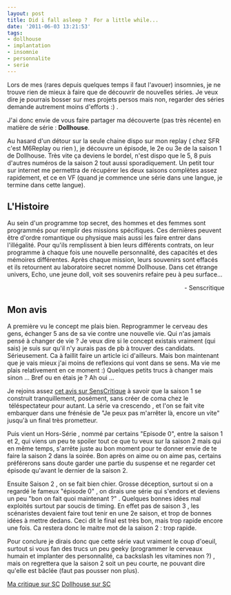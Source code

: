 ```yaml
---
layout: post
title: Did i fall asleep ?  For a little while...
date: '2011-06-03 13:21:53'
tags:
- dollhouse
- implantation
- insomnie
- personnalite
- serie
---
```


Lors de mes (rares depuis quelques temps il faut l'avouer) insomnies, je ne trouve rien de mieux à faire que de découvrir de nouvelles séries. Je veux dire je pourrais bosser sur mes projets persos mais non, regarder des séries demande autrement moins d'efforts :) .

J'ai donc envie de vous faire partager ma découverte (pas très récente) en matière de série : <strong>Dollhouse</strong>.

<!--more-->

Au hasard d'un détour sur la seule chaine dispo sur mon replay ( chez SFR c'est M6Replay ou rien ), je découvre un épisode, le 2e ou 3e de la saison 1 de Dollhouse. Très vite ça deviens le bordel, n'est dispo que le 5, 8 puis d'autres numéros de la saison 2 tout aussi sporadiquement. Un petit tour sur internet me permettra de récupérer les deux saisons complètes assez rapidement, et ce en VF (quand je commence une série dans une langue, je termine dans cette langue).

<h2>L'Histoire</h2>

Au sein d'un programme top secret, des hommes et des femmes sont programmés pour remplir des missions spécifiques. Ces dernières peuvent être d'ordre romantique ou physique mais aussi les faire entrer dans l'illégalité. Pour qu'ils remplissent à bien leurs différents contrats, on leur programme à chaque fois une nouvelle personnalité, des capacités et des mémoires différentes. Après chaque mission, leurs souvenirs sont effacés et ils retournent au laboratoire secret nommé Dollhouse. Dans cet étrange univers, Echo, une jeune doll, voit ses souvenirs refaire peu à peu surface...

<p style="text-align: right;">- Senscritique</p>

<h2>Mon avis</h2>

A première vu le concept me plais bien. Reprogrammer le cerveau des gens, échanger 5 ans de sa vie contre une nouvelle vie. Qui n'as jamais pensé à changer de vie ? Je veux dire si le concept existais vraiment (qui sais) je suis sur qu'il n'y aurais pas de pb à trouver des candidats. Sérieusement. Ca à faillit faire un article ici d'ailleurs. Mais bon maintenant que je vais mieux j'ai moins de reflexions qui vont dans se sens. Ma vie me plais relativement en ce moment :) Quelques petits trucs à changer mais sinon ... Bref ou en étais je ? Ah oui ...

Je rejoins assez <a href="http://s.thibau.lt/7IeR">cet avis sur SensCritique</a> à savoir que la saison 1 se construit tranquillement, posément, sans créer de coma chez le  téléspectateur pour autant. La série va crescendo , et l'on se fait vite embarquer dans une frénésie de "Je peux pas m'arrêter là, encore un vite" jusqu'à un final très prometteur.

Puis vient un Hors-Série , nommé par certains "Episode 0", entre la saison 1 et 2, qui viens un peu te spoiler tout ce que tu veux sur la saison 2 mais qui en même temps, s'arrête juste au bon moment pour te donner envie de te faire la saison 2 dans la soirée. Bon après on aime ou on aime pas, certains préférerons sans doute garder une partie du suspense et ne regarder cet épisode qu'avant le dernier de la saison 2.

Ensuite Saison 2 , on se fait bien chier. Grosse déception, surtout si on a regardé le fameux "épisode 0" , on dirais une série qui s'endors et deviens un peu "bon on fait quoi maintenant ?" . Quelques bonnes idées mal exploités surtout par soucis de timing. En effet pas de saison 3 , les scénaristes devaient faire tout tenir en une 2e saison, et trop de bonnes idées à mettre dedans. Ceci dit le final est très bon, mais trop rapide encore une fois. Ca restera donc le maitre mot de la saison 2 : trop rapide.

Pour conclure je dirais donc que cette série vaut vraiment le coup d'oeuil, surtout si vous fan des trucs un peu geeky (programmer le cerveaux humain et implanter des personnalité, ca backslash les vitamines non ?) , mais on regrettera que la saison 2 soit un peu courte, ne pouvant dire qu'elle est bâclée (faut pas pousser non plus).

<p><a href="http://s.thibau.lt/7JIc">Ma critique sur SC</a>
<a href="http://www.senscritique.com/serie/dollhouse/99912373249538">Dollhouse sur SC</a></p>
